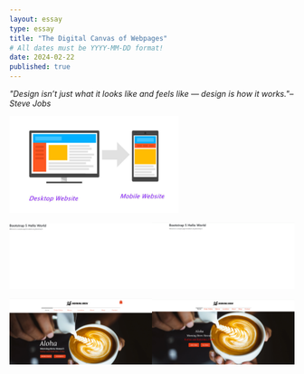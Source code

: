 ```yaml
---
layout: essay
type: essay
title: "The Digital Canvas of Webpages"
# All dates must be YYYY-MM-DD format!
date: 2024-02-22
published: true
---
```


*"Design isn’t just what it looks like and feels like — design is how it works."– Steve Jobs*

<img width="300px" src="images/Mobile-Vs-Desktop-Website.jpg">

<img src="images/rawUI.png" alt="Raw sample no margins/padding" style="width: 50%;"/><img src="images/BootStrap5UI.png" alt="Bootstrap formatted sample" style="width: 50%;"/>

<img src="images/originalmorningbrew.png" alt="Original Morning Brew" style="width: 50%;"/><img src="images/mymorningbrew.png" alt="Bootstrap formatted sample" style="width: 50%;"/>
